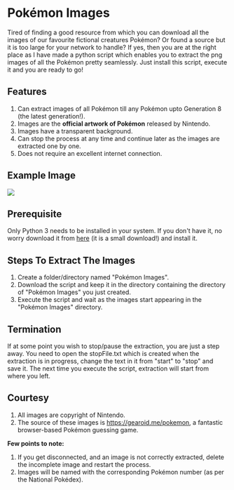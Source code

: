 # Pokémon Images
Tired of finding a good resource from which you can download all the images of our favourite fictional creatures Pokémon?
Or found a source but it is too large for your network to handle?
If yes, then you are at the right place as I have made a python script which enables you to extract the png images of all the Pokémon pretty seamlessly.
Just install this script, execute it and you are ready to go!

## Features
1. Can extract images of all Pokémon till any Pokémon upto Generation 8 (the latest generation!).
2. Images are the **official artwork of Pokémon** released by Nintendo.
3. Images have a transparent background.
4. Can stop the process at any time and continue later as the images are extracted one by one.
5. Does not require an excellent internet connection.

## Example Image
<img src="1.png"/>

## Prerequisite
Only Python 3 needs to be installed in your system. If you don't have it, no worry download it from [here](https://www.python.org/downloads/) (it is a small download!) and install it.

## Steps To Extract The Images
1. Create a folder/directory named "Pokémon Images".
2. Download the script and keep it in the directory containing the directory of "Pokémon Images" you just created.
3. Execute the script and wait as the images start appearing in the "Pokémon Images" directory.

## Termination
If at some point you wish to stop/pause the extraction, you are just a step away.
You need to open the stopFile.txt which is created when the extraction is in progress, change the text in it from "start" to "stop" and save it.
The next time you execute the script, extraction will start from where you left.

## Courtesy
1. All images are copyright of Nintendo.
2. The source of these images is https://gearoid.me/pokemon, a fantastic browser-based Pokémon guessing game.

**Few points to note:**
1. If you get disconnected, and an image is not correctly extracted, delete the incomplete image and restart the process.
2. Images will be named with the corresponding Pokémon number (as per the National Pokédex).
